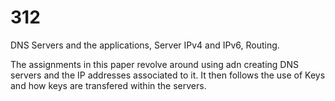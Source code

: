 # 312
DNS Servers and the applications, Server IPv4 and IPv6, Routing.

The assignments in this paper revolve around using adn creating DNS servers and the IP addresses associated to it. It then follows the use of Keys and how keys are transfered 
within the servers.
